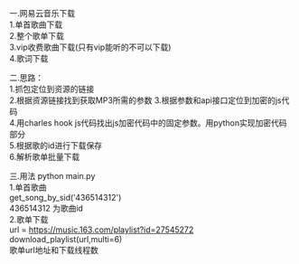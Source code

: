 一.网易云音乐下载  
1.单首歌曲下载  
2.整个歌单下载  
3.vip收费歌曲下载(只有vip能听的不可以下载)  
4.歌词下载

二.思路：  
1.抓包定位到资源的链接  
2.根据资源链接找到获取MP3所需的参数
3.根据参数和api接口定位到加密的js代码  
4.用charles hook js代码找出js加密代码中的固定参数。用python实现加密代码部分  
5.根据歌的id进行下载保存  
6.解析歌单批量下载 

三.用法  python main.py  
1.单首歌曲  
    get_song_by_sid('436514312')  
    436514312 为歌曲id  
2.歌单下载   
    url = https://music.163.com/playlist?id=27545272  
    download_playlist(url,multi=6)    
    歌单url地址和下载线程数  